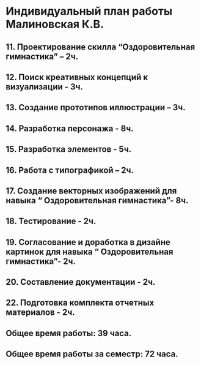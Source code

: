 # Индивидуальный план работы Малиновская К.В.
## 11. Проектирование скилла “Оздоровительная гимнастика” – 2ч.
## 12. Поиск креативных концепций к визуализации - 3ч.
## 13. Создание прототипов иллюстрации – 3ч.
## 14. Разработка персонажа - 8ч.
## 15. Разработка элементов - 5ч.
## 16. Работа с типографикой – 2ч.
## 17. Создание векторных изображений для навыка “ Оздоровительная гимнастика”- 8ч.
## 18. Тестирование - 2ч.
## 19. Согласование и доработка в дизайне картинок для навыка “ Оздоровительная гимнастика”- 2ч.
## 20. Составление документации - 2ч.
## 22. Подготовка комплекта отчетных материалов - 2ч.
## Общее время работы: 39 часа.

## Общее время работы за семестр: 72 часа.
